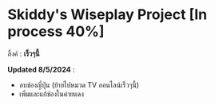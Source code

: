 # Skiddy's Wiseplay Project [In process 40%]
ลิ้งค์ : **เร็วๆนี้**

**Updated 8/5/2024** :
- ลบช่องญี่ปุ่น (ย้ายไปหมวด TV ออนไลน์เร็วๆนี้) 
- เพิ่มและแก้ช่องในค่ายแดง
